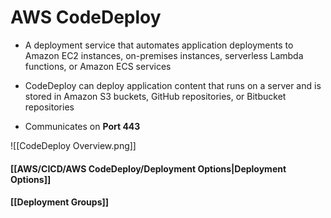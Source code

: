 # AWS CodeDeploy

- A deployment service that automates application deployments to Amazon EC2 instances, on-premises instances, serverless Lambda functions, or Amazon ECS services

- CodeDeploy can deploy application content that runs on a server and is stored in Amazon S3 buckets, GitHub repositories, or Bitbucket repositories

- Communicates on **Port 443**

![[CodeDeploy Overview.png]]

#### [[AWS/CICD/AWS CodeDeploy/Deployment Options|Deployment Options]]

#### [[Deployment Groups]]